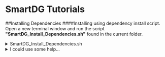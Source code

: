 # SmartDG Tutorials
##Installing Dependencies
####Installing using dependency install script.
Open a new terminal window and run the script **"SmartDG_Install_Dependencies.sh"** found in the current folder.
<details>
<p>
<summary>SmartDG_Install_Dependencies.sh</summary>

```bash
echo "Hello"
```
</p>
</details>

<details>
<summary>I could use some help...</summary>
<p>

```c#
public class Order
{
    public int OrderId { get; set; }
    public int CustomerId { get; set; }

    public List<int> Products { get; set; }
}
\```

</p>
</details>  


####Manual step by step install

[A] sudo apt-get update
![alt text](Installing_Dependencies_A.png)
[B] sudo apt-get install build-essential
cat /usr/share/doc/build-essential/list
[C] sudo apt install cmake
[D] sudo apt install git
[E] sudo apt install libx11-dev
[F] sudo apt-get install libglu1-mesa-dev
[G] sudo apt-get install freeglut3-dev
[H] sudo apt-get install mesa-common-dev
[I] sudo apt-get install libxft-dev
[J] git clone https://github.com/fltk/fltk.git
[K] Building fltk
mkdir build
cd build
cmake ..
make
sudo make install

[L] sudo apt-get install openjdk-11-jdk
java --version
sudo update-alternatives --config java

[M] Installing Node.js
sudo apt install nodejs
node -v
[N] Installing NPM
sudo apt install npm
npm -v
[O] Installing Browsersync
sudo npm install -g browser-sync
Test Browsersync
browser-sync start --server --directory --files '**/*' 
